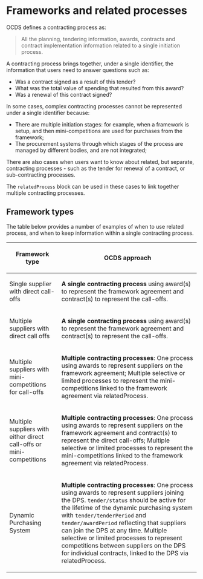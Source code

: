 # Frameworks and related processes

OCDS defines a contracting process as:

> All the planning, tendering information, awards, contracts and contract implementation information related to a single initiation process.

A contracting process brings together, under a single identifier, the information that users need to answer questions such as:

* Was a contract signed as a result of this tender?
* What was the total value of spending that resulted from this award?
* Was a renewal of this contract signed?

In some cases, complex contracting processes cannot be represented under a single identifier because:

* There are multiple initiation stages: for example, when a framework is setup, and then mini-competitions are used for purchases from the framework;
* The procurement systems through which stages of the process are managed by different bodies, and are not integrated;

There are also cases when users want to know about related, but separate, contracting processes - such as the tender for renewal of a contract, or sub-contracting processes.

The `relatedProcess` block can be used in these cases to link together multiple contracting processes. 

## Framework types 

The table below provides a number of examples of when to use related process, and when to keep information within a single contracting process. 

<table class="docutils">
<thead>
<tr>
<th>

Framework type

</th>
<th>

OCDS approach

</th>
</tr>
</thead>
<tbody>
<tr>
<td>

Single supplier with direct call-offs

</td>
<td>

**A single contracting process** using award(s) to represent the framework agreement and contract(s) to represent the call-offs.

</td>
</tr>
<tr>
<td>

Multiple suppliers with direct call offs

</td>
<td>

**A single contracting process** using award(s) to represent the framework agreement and contract(s) to represent the call-offs.

</td>
</tr>
<tr>
<td>

Multiple suppliers with mini-competitions for call-offs

</td>
<td>

**Multiple contracting processes**: One process using awards to represent suppliers on the framework agreement; Multiple selective or limited processes to represent the mini-competitions linked to the framework agreement via relatedProcess.

</td>
</tr>
<tr>
<td>

Multiple suppliers with either direct call-offs or mini-competitions

</td>
<td>

**Multiple contracting processes**: One process using awards to represent suppliers on the framework agreement and contract(s) to represent the direct call-offs; Multiple selective or limited processes to represent the mini-competitions linked to the framework agreement via relatedProcess.

</td>
</tr>
<tr>
<td>

Dynamic Purchasing System

</td>
<td>

**Multiple contracting processes**: One process using awards to represent suppliers joining the DPS. `tender/status` should be active for the lifetime of the dynamic purchasing system with `tender/tenderPeriod` and `tender/awardPeriod` reflecting that suppliers can join the DPS at any time. Multiple selective or limited processes to represent competitions between suppliers on the DPS for individual contracts, linked to the DPS via relatedProcess.</td>

</tr>
</tbody>
</table>
